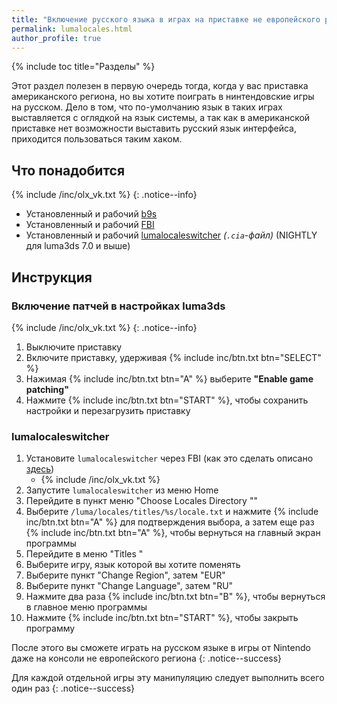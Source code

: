 ```yaml
---
title: "Включение русского языка в играх на приставке не европейского региона"
permalink: lumalocales.html
author_profile: true
---
```

{% include toc title="Разделы" %}

Этот раздел полезен в первую очередь тогда, когда у вас приставка американского региона, но вы хотите поиграть в нинтендовские игры на русском. Дело в том, что по-умолчанию язык в таких играх выставляется с оглядкой на язык системы, а так как в американской приставке нет возможности выставить русский язык интерфейса, приходится пользоваться таким хаком.

## Что понадобится

{% include /inc/olx_vk.txt %}
{: .notice--info}

* Установленный и рабочий [b9s](updating-b9s)
* Установленный и рабочий [FBI](fbi)
* Установленный и рабочий [lumalocaleswitcher](https://github.com/Possum/lumalocaleswitcher/releases) *(`.cia`-файл)* (NIGHTLY для luma3ds 7.0 и выше)

## Инструкция

### Включение патчей в настройках luma3ds

{% include /inc/olx_vk.txt %}
{: .notice--info}

1. Выключите приставку
1. Включите приставку, удерживая {% include inc/btn.txt btn="SELECT" %}
1. Нажимая {% include inc/btn.txt btn="A" %} выберите **"Enable game patching"**
1. Нажмите {% include inc/btn.txt btn="START" %}, чтобы сохранить настройки и перезагрузить приставку


### lumalocaleswitcher

1. Установите `lumalocaleswitcher` через FBI (как это сделать описано [здесь](games))
	+ {% include /inc/olx_vk.txt %}
1. Запустите `lumalocaleswitcher` из меню Home
1. Перейдите в пункт меню "Choose Locales Directory ""
1. Выберите `/luma/locales/titles/%s/locale.txt` и нажмите {% include inc/btn.txt btn="A" %} для подтверждения выбора, а затем еще раз {% include inc/btn.txt btn="A" %}, чтобы вернуться на главный экран программы
1. Перейдите в меню "Titles "
1. Выберите игру, язык которой вы хотите поменять
1. Выберите пункт "Change Region", затем "EUR"
1. Выберите пункт "Change Language", затем "RU"
1. Нажмите два раза {% include inc/btn.txt btn="B" %}, чтобы вернуться в главное меню программы 
1. Нажмите {% include inc/btn.txt btn="START" %}, чтобы закрыть программу

После этого вы сможете играть на русском языке в игры от Nintendo даже на консоли не европейского региона
{: .notice--success}

Для каждой отдельной игры эту манипуляцию следует выполнить всего один раз
{: .notice--success}